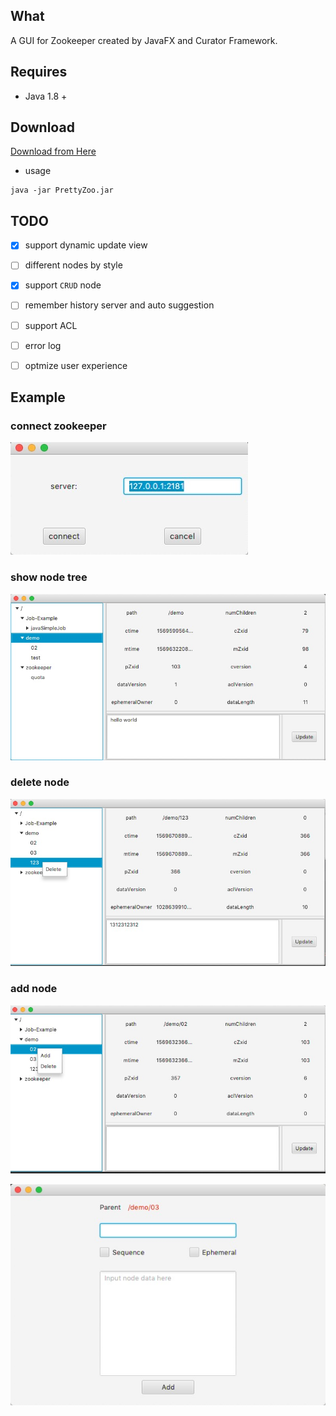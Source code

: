 ## What

A GUI for Zookeeper created by JavaFX and Curator Framework.

## Requires

- Java 1.8 +

## Download

[Download from Here](release/)

- usage
```shell
java -jar PrettyZoo.jar
```

## TODO

- [x] support dynamic update view

- [ ] different nodes by style

- [x] support `CRUD` node

- [ ] remember history server and auto suggestion

- [ ] support ACL

- [ ] error log

- [ ] optmize user experience

## Example

### connect zookeeper

![](release/example/connectView.jpg)

### show node tree

![](release/example/mainView.jpg)

### delete node

![](release/example/deleteLeafNode.jpg)

### add node

![](release/example/addNode-01.jpg)

![](release/example/addNode-02.jpg)